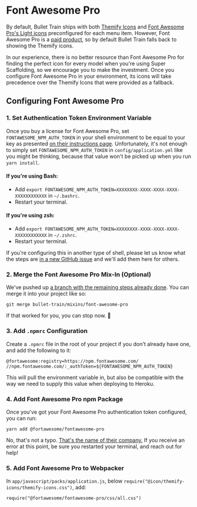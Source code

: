 # Font Awesome Pro

By default, Bullet Train ships with both [Themify Icons](https://themify.me/themify-icons) and [Font Awesome Pro's Light icons](https://fontawesome.com/icons?d=gallery&s=light) preconfigured for each menu item. However, Font Awesome Pro is a [paid product](https://fontawesome.com/plans), so by default Bullet Train falls back to showing the Themify icons.

In our experience, there is no better resource than Font Awesome Pro for finding the perfect icon for every model when you're using Super Scaffolding, so we encourage you to make the investment. Once you configure Font Awesome Pro in your environment, its icons will take precedence over the Themify Icons that were provided as a fallback.

## Configuring Font Awesome Pro

### 1. Set Authentication Token Environment Variable

Once you buy a license for Font Awesome Pro, set `FONTAWESOME_NPM_AUTH_TOKEN` in your shell environment to be equal to your key as presented [on their instructions page](https://fontawesome.com/how-to-use/on-the-web/setup/using-package-managers). Unfortunately, it's not enough to simply set `FONTAWESOME_NPM_AUTH_TOKEN` in `config/application.yml` like you might be thinking, because that value won't be picked up when you run `yarn install`.

#### If you're using **Bash**:
- Add `export FONTAWESOME_NPM_AUTH_TOKEN=XXXXXXXX-XXXX-XXXX-XXXX-XXXXXXXXXXXX` in `~/.bashrc`.
- Restart your terminal.

#### If you're using **zsh**:
- Add `export FONTAWESOME_NPM_AUTH_TOKEN=XXXXXXXX-XXXX-XXXX-XXXX-XXXXXXXXXXXX` in `~/.zshrc`.
- Restart your terminal.

If you're configuring this in another type of shell, please let us know what the steps are [in a new GitHub issue](http://github.com/bullet-train-co/bullet-train-tailwind-css/issues/new) and we'll add them here for others.

### 2. Merge the Font Awesome Pro Mix-In (Optional)

We've pushed up [a branch with the remaining steps already done](https://github.com/bullet-train-co/bullet-train-tailwind-css/compare/mixins/font-awesome-pro). You can merge it into your project like so:

```
git merge bullet-train/mixins/font-awesome-pro
````

If that worked for you, you can stop now. 🛑

### 3. Add `.npmrc` Configuration

Create a `.npmrc` file in the root of your project if you don't already have one, and add the following to it:

```
@fortawesome:registry=https://npm.fontawesome.com/
//npm.fontawesome.com/:_authToken=${FONTAWESOME_NPM_AUTH_TOKEN}
```

This will pull the environment variable in, but also be compatible with the way we need to supply this value when deploying to Heroku.

### 4. Add Font Awesome Pro npm Package

Once you've got your Font Awesome Pro authentication token configured, you can run:

```
yarn add @fortawesome/fontawesome-pro
```

No, that's not a typo. [That's the name of their company.](https://fortawesome.com) If you receive an error at this point, be sure you restarted your terminal, and reach out for help!

### 5. Add Font Awesome Pro to Webpacker

In `app/javascript/packs/application.js`, below `require("@icon/themify-icons/themify-icons.css")`, add:

```
require("@fortawesome/fontawesome-pro/css/all.css")
```
